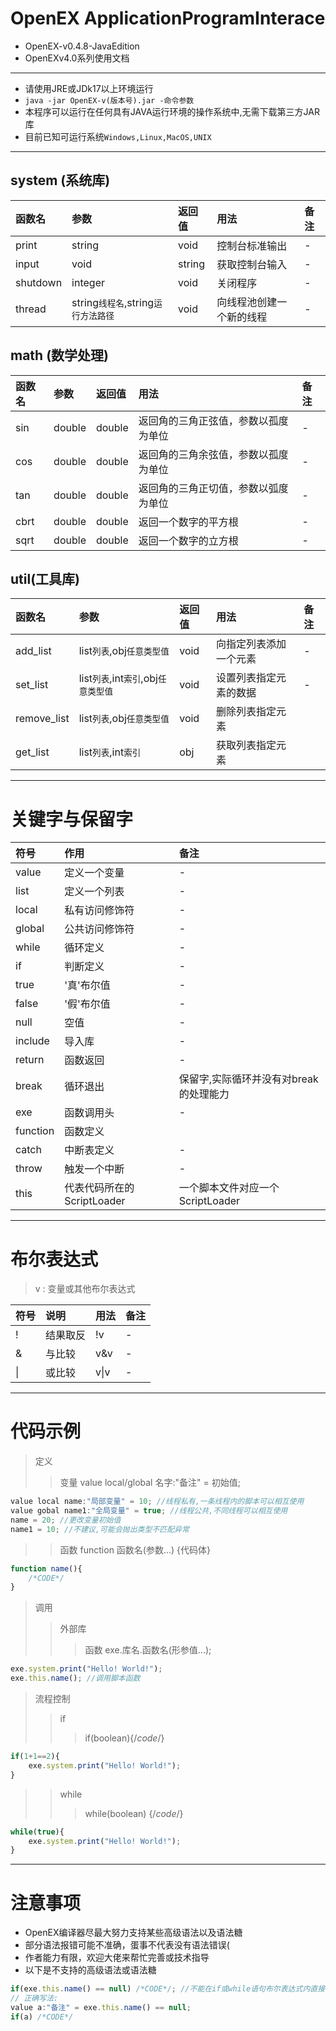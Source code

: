 # OpenEX ApplicationProgramInterace
* OpenEX-v0.4.8-JavaEdition
* OpenEXv4.0系列使用文档

<hr>

* 请使用JRE或JDk17以上环境运行
* <code>java -jar OpenEX-v(版本号).jar -命令参数</code>
* 本程序可以运行在任何具有JAVA运行环境的操作系统中,无需下载第三方JAR库
* 目前已知可运行系统<code>Windows,Linux,MacOS,UNIX</code>

<hr>

## system (系统库)
|函数名|参数|返回值|用法|备注|
|:---|:---|:---|:---|:---|
|print|string|void|控制台标准输出|-|
|input|void|string|获取控制台输入|-|
|shutdown|integer|void|关闭程序|-|
|thread|string<code>线程名</code>,string<code>运行方法路径</code>|void|向线程池创建一个新的线程|-|

## math (数学处理)
|函数名|参数|返回值|用法|备注|
|:---|:---|:---|:---|:---|
|sin|double|double|返回角的三角正弦值，参数以孤度为单位|-|
|cos|double|double|返回角的三角余弦值，参数以孤度为单位|-|
|tan|double|double|返回角的三角正切值，参数以弧度为单位|-|
|cbrt|double|double|返回一个数字的平方根|-|
|sqrt|double|double|返回一个数字的立方根|-|

## util(工具库)
|函数名|参数|返回值|用法|备注|
|:---|:---|:---|:---|:---|
|add_list|list<code>列表</code>,obj<code>任意类型值</code>|void|向指定列表添加一个元素|-|
|set_list|list<code>列表</code>,int<code>索引</code>,obj<code>任意类型值</code>|void|设置列表指定元素的数据|-|
|remove_list|list<code>列表</code>,obj<code>任意类型值</code>|void|删除列表指定元素|
|get_list|list<code>列表</code>,int<code>索引</code>|obj|获取列表指定元素|


<hr>

# 关键字与保留字
|符号|作用|备注|
|:---|:---|:---|
|value|定义一个变量|-|
|list|定义一个列表|-|
|local|私有访问修饰符|-|
|global|公共访问修饰符|-|
|while|循环定义|-|
|if|判断定义|-|
|true|'真'布尔值|-|
|false|'假'布尔值|-|
|null|空值|-|
|include|导入库|-|
|return|函数返回|-|
|break|循环退出|保留字,实际循环并没有对break的处理能力|
|exe|函数调用头|-|
|function|函数定义|
|catch|中断表定义|-|
|throw|触发一个中断|-|
|this|代表代码所在的ScriptLoader|一个脚本文件对应一个ScriptLoader|

<hr>

# 布尔表达式
> v : 变量或其他布尔表达式

|符号|说明|用法|备注|
|:---|:---|:---|:---|
|!|结果取反|!v|-|
|&|与比较|v&v|-|
|\||或比较|v\|v|-|

<hr>

# 代码示例

> 定义
>> 变量 value local/global 名字:"备注" = 初始值;
``` js
value local name:"局部变量" = 10; //线程私有,一条线程内的脚本可以相互使用
value gobal name1:"全局变量" = true; //线程公共,不同线程可以相互使用
name = 20; //更改变量初始值
name1 = 10; //不建议,可能会抛出类型不匹配异常
```

>> 函数 function 函数名(参数...) {代码体}
```js
function name(){
    /*CODE*/
}
```

> 调用
>> 外部库
>>> 函数 exe.库名.函数名(形参值...);
```js
exe.system.print("Hello! World!");
exe.this.name(); //调用脚本函数
```

> 流程控制
>> if 
>>> if(boolean){/*code*/} 
```js
if(1+1==2){
    exe.system.print("Hello! World!");
}
```
>> while
>>> while(boolean) {/*code*/}
```js
while(true){
    exe.system.print("Hello! World!");
}
```

<hr>

# 注意事项
* OpenEX编译器尽最大努力支持某些高级语法以及语法糖
* 部分语法报错可能不准确，蛋事不代表没有语法错误(
* 作者能力有限，欢迎大佬来帮忙完善或技术指导
* 以下是不支持的高级语法或语法糖
```js
if(exe.this.name() == null) /*CODE*/; //不能在if或while语句布尔表达式内直接引用函数
// 正确写法:
value a:"备注" = exe.this.name() == null;
if(a) /*CODE*/
```



